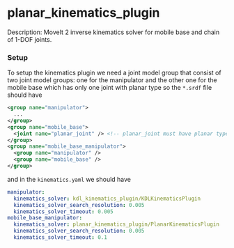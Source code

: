 # planar_kinematics_plugin

Description: MoveIt 2 inverse kinematics solver for mobile base and chain of 1-DOF joints.

### Setup

To setup the kinematics plugin we need a joint model group that consist of two joint model groups: one for the manipulator and the other one for the mobile base which has only one joint with planar type so the `*.srdf` file should have

```xml
<group name="manipulator">
  ...
</group>
<group name="mobile_base">
  <joint name="planar_joint" /> <!-- planar_joint must have planar type -->
</group>
<group name="mobile_base_manipulator">
  <group name="manipulator" />
  <group name="mobile_base" />
</group>
```

and in the `kinematics.yaml` we should have

```yaml
manipulator:
  kinematics_solver: kdl_kinematics_plugin/KDLKinematicsPlugin
  kinematics_solver_search_resolution: 0.005
  kinematics_solver_timeout: 0.005
mobile_base_manipulator:
  kinematics_solver: planar_kinematics_plugin/PlanarKinematicsPlugin
  kinematics_solver_search_resolution: 0.005
  kinematics_solver_timeout: 0.1
```
